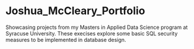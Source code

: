 # Joshua_McCleary_Portfolio
Showcasing projects from my Masters in Applied Data Science program at Syracuse University.
These execises explore some basic SQL security measures to be implemented in database design.
